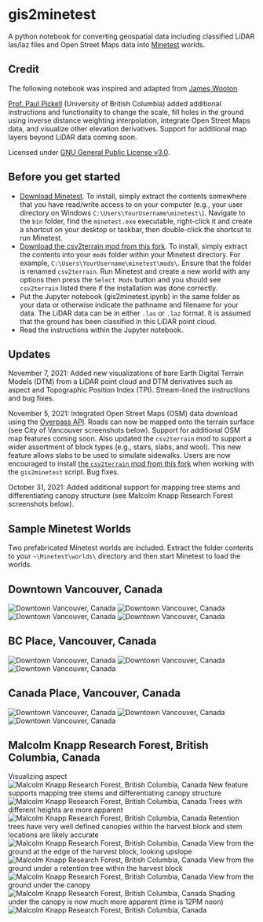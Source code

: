 # gis2minetest
A python notebook for converting geospatial data including classified LiDAR las/laz files and Open Street Maps data into [Minetest](https://www.minetest.net/downloads/) worlds.

## Credit
The following notebook was inspired and adapted from [James Wooton](https://gist.github.com/quantumjim/2d9ea27d0e0428a537b953ac04d3721b).

[Prof. Paul Pickell](https://github.com/pauldpickell) (University of British Columbia) added additional instructions and functionality to change the scale, fill holes in the ground using inverse distance weighting interpolation, integrate Open Street Maps data, and visualize other elevation derivatives. Support for additional map layers beyond LiDAR data coming soon.

Licensed under [GNU General Public License v3.0](https://www.gnu.org/licenses/gpl-3.0.en.html).

## Before you get started
- [Download Minetest](https://www.minetest.net/downloads/). To install, simply extract the contents somewhere that you have read/write access to on your computer (e.g., your user directory on Windows `C:\Users\YourUsername\minetest\`). Navigate to the `bin` folder, find the `minetest.exe` executable, right-click it and create a shortcut on your desktop or taskbar, then double-click the shortcut to run Minetest.
- [Download the csv2terrain mod from this fork](https://github.com/pauldpickell/csv2terrain). To install, simply extract the contents into your `mods` folder within your Minetest directory. For example, `C:\Users\YourUsername\minetest\mods\`. Ensure that the folder is renamed `csv2terrain`. Run Minetest and create a new world with any options then press the `Select Mods` button and you should see `csv2terrain` listed there if the installation was done correctly.
- Put the Jupyter notebook (gis2minetest.ipynb) in the same folder as your data or otherwise indicate the pathname and filename for your data. The LiDAR data can be in either `.las` or `.laz` format. It is assumed that the ground has been classified in this LiDAR point cloud.
- Read the instructions within the Jupyter notebook.

## Updates
November 7, 2021: Added new visualizations of bare Earth Digital Terrain Models (DTM) from a LiDAR point cloud and DTM derivatives such as aspect and Topographic Position Index (TPI). Stream-lined the instructions and bug fixes.

November 5, 2021: Integrated Open Street Maps (OSM) data download using the [Overpass API](https://wiki.openstreetmap.org/wiki/Overpass_API). Roads can now be mapped onto the terrain surface (see City of Vancouver screenshots below). Support for additional OSM map features coming soon. Also updated the `csv2terrain` mod to support a wider assortment of block types (e.g., stairs, slabs, and wool). This new feature allows slabs to be used to simulate sidewalks. Users are now encouraged to install [the `csv2terrain` mod from this fork](https://github.com/pauldpickell/csv2terrain) when working with the `gis2minetest` script. Bug fixes.

October 31, 2021: Added additional support for mapping tree stems and differentiating canopy structure (see Malcolm Knapp Research Forest screenshots below).

## Sample Minetest Worlds
Two prefabricated Minetest worlds are included. Extract the folder contents to your `~\Minetest\worlds\` directory and then start Minetest to load the worlds.

## Downtown Vancouver, Canada
![Downtown Vancouver, Canada](/screenshots/downtownroads1.png)
![Downtown Vancouver, Canada](/screenshots/downtownroads2.png)
![Downtown Vancouver, Canada](/screenshots/downtownroads3.png)
![Downtown Vancouver, Canada](/screenshots/downtownroads4.png)

## BC Place, Vancouver, Canada
![Downtown Vancouver, Canada](/screenshots/bcplace2.png)
![Downtown Vancouver, Canada](/screenshots/bcplace3.png)
![Downtown Vancouver, Canada](/screenshots/bcplace4.png)

## Canada Place, Vancouver, Canada
![Downtown Vancouver, Canada](/screenshots/canadaplace1.png)
![Downtown Vancouver, Canada](/screenshots/canadaplace2.png)
![Downtown Vancouver, Canada](/screenshots/canadaplace3.png)

## Malcolm Knapp Research Forest, British Columbia, Canada
Visualizing aspect
![Malcolm Knapp Research Forest, British Columbia, Canada](/screenshots/aspect5.png)
New feature supports mapping tree stems and differentiating canopy structure
![Malcolm Knapp Research Forest, British Columbia, Canada](/screenshots/mkrf1.png)
Trees with different heights are more apparent
![Malcolm Knapp Research Forest, British Columbia, Canada](/screenshots/mkrf2.png)
Retention trees have very well defined canopies within the harvest block and stem locations are likely accurate
![Malcolm Knapp Research Forest, British Columbia, Canada](/screenshots/mkrf3.png)
View from the ground at the edge of the harvest block, looking upslope
![Malcolm Knapp Research Forest, British Columbia, Canada](/screenshots/mkrf4.png)
View from the ground under a retention tree within the harvest block
![Malcolm Knapp Research Forest, British Columbia, Canada](/screenshots/mkrf5.png)
View from the ground under the canopy
![Malcolm Knapp Research Forest, British Columbia, Canada](/screenshots/mkrf6.png)
Shading under the canopy is now much more apparent (time is 12PM noon)
![Malcolm Knapp Research Forest, British Columbia, Canada](/screenshots/mkrf7.png)
